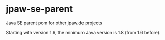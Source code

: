 jpaw-se-parent
==============

Java SE parent pom for other jpaw.de projects

Starting with version 1.6, the minimum Java version is 1.8 (from 1.6 before).
